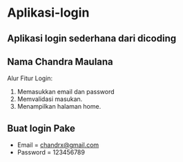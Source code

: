 # Aplikasi-login
Aplikasi login sederhana dari dicoding
--
Nama Chandra Maulana
--
Alur Fitur Login:
1. Memasukkan email dan password
2. Memvalidasi masukan.
3. Menampilkan halaman home.

Buat login Pake
-
- Email = chandrx@gmail.com
- Password = 123456789





